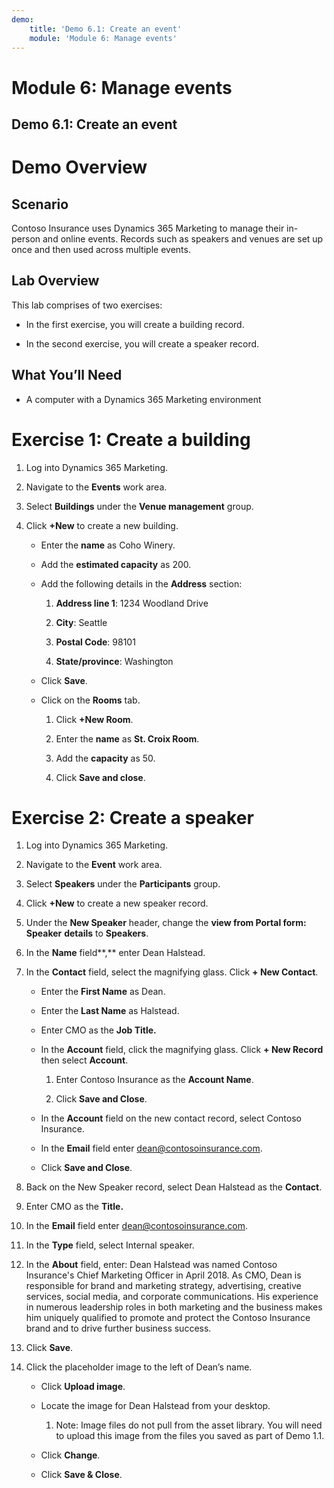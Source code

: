 ```yaml
---
demo:
    title: 'Demo 6.1: Create an event'
    module: 'Module 6: Manage events'
---
```



# Module 6: Manage events

## Demo 6.1: Create an event

# Demo Overview

## Scenario

Contoso Insurance uses Dynamics 365 Marketing to manage their in-person and online events. Records such as speakers and venues are set up once and then used across multiple events.

## Lab Overview

This lab comprises of two exercises:

- In the first exercise, you will create a building record.

- In the second exercise, you will create a speaker record.

## What You’ll Need

- A computer with a Dynamics 365 Marketing environment

# Exercise 1: Create a building

1. Log into Dynamics 365 Marketing.

2. Navigate to the **Events**  work area.

3. Select **Buildings** under the **Venue management** group.

4. Click **+New** to create a new building.

	- Enter the **name** as Coho Winery. 

	- Add the **estimated capacity** as 200.

	- Add the following details in the **Address** section:

		1. **Address line 1**: 1234 Woodland Drive

		2. **City**: Seattle

		3. **Postal Code**: 98101

		4. **State/province**: Washington

    - Click **Save**.
    
    - Click on the **Rooms** tab. 
    
    	1. Click **+New Room**.
    
    	2. Enter the **name** as **St. Croix Room**. 
    
    	3. Add the **capacity** as 50.
    
    	4. Click **Save and close**.

# Exercise 2: Create a speaker

1. Log into Dynamics 365 Marketing.

2. Navigate to the **Event** work area.

3. Select **Speakers** under the **Participants** group.

4. Click **+New** to create a new speaker record.

5. Under the **New Speaker** header, change the **view from Portal form: Speaker** **details** to **Speakers**.

6. In the **Name** field**,** enter Dean Halstead.

7. In the **Contact** field, select the magnifying glass. Click **+ New Contact**.

	- Enter the **First Name** as Dean.

	- Enter the **Last Name** as Halstead.

	- Enter CMO as the **Job Title.**

	- In the **Account** field, click the magnifying glass. Click **+ New Record** then select **Account**.

		1. Enter Contoso Insurance as the **Account Name**.

		2. Click **Save and Close**.

    - In the **Account** field on the new contact record, select Contoso Insurance.

    - In the **Email** field enter [dean@contosoinsurance.com](mailto:dean@contosoinsurance.com).

    - Click **Save and Close**.

8. Back on the New Speaker record, select Dean Halstead as the **Contact**.

9. Enter CMO as the **Title.**

10. In the **Email** field enter [dean@contosoinsurance.com](mailto:dean@contosoinsurance.com).

11. In the **Type** field, select Internal speaker.

12. In the **About** field, enter: Dean Halstead was named Contoso Insurance's Chief Marketing Officer in April 2018. As CMO, Dean is responsible for brand and marketing strategy, advertising, creative services, social media, and corporate communications. His experience in numerous leadership roles in both marketing and the business makes him uniquely qualified to promote and protect the Contoso Insurance brand and to drive further business success.

13. Click **Save**.

14. Click the placeholder image to the left of Dean’s name.

	- Click **Upload image**.

	- Locate the image for Dean Halstead from your desktop.

		1. Note: Image files do not pull from the asset library. You will need to upload this image from the files you saved as part of Demo 1.1.

    - Click **Change**.
    
    - Click **Save &amp; Close**.
    